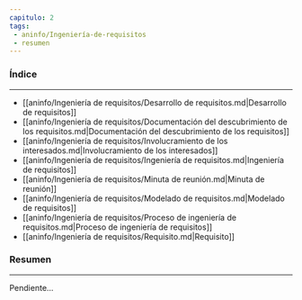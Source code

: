 ```yaml
---
capitulo: 2
tags: 
 - aninfo/Ingeniería-de-requisitos
 - resumen
---
```

### Índice
---
 * [[aninfo/Ingeniería de requisitos/Desarrollo de requisitos.md|Desarrollo de requisitos]]
 * [[aninfo/Ingeniería de requisitos/Documentación del descubrimiento de los requisitos.md|Documentación del descubrimiento de los requisitos]]
 * [[aninfo/Ingeniería de requisitos/Involucramiento de los interesados.md|Involucramiento de los interesados]]
 * [[aninfo/Ingeniería de requisitos/Ingeniería de requisitos.md|Ingeniería de requisitos]]
 * [[aninfo/Ingeniería de requisitos/Minuta de reunión.md|Minuta de reunión]]
 * [[aninfo/Ingeniería de requisitos/Modelado de requisitos.md|Modelado de requisitos]]
 * [[aninfo/Ingeniería de requisitos/Proceso de ingeniería de requisitos.md|Proceso de ingeniería de requisitos]]
 * [[aninfo/Ingeniería de requisitos/Requisito.md|Requisito]]

### Resumen
---
Pendiente...